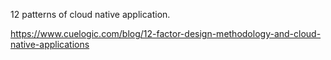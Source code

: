 12 patterns of cloud native application.

https://www.cuelogic.com/blog/12-factor-design-methodology-and-cloud-native-applications